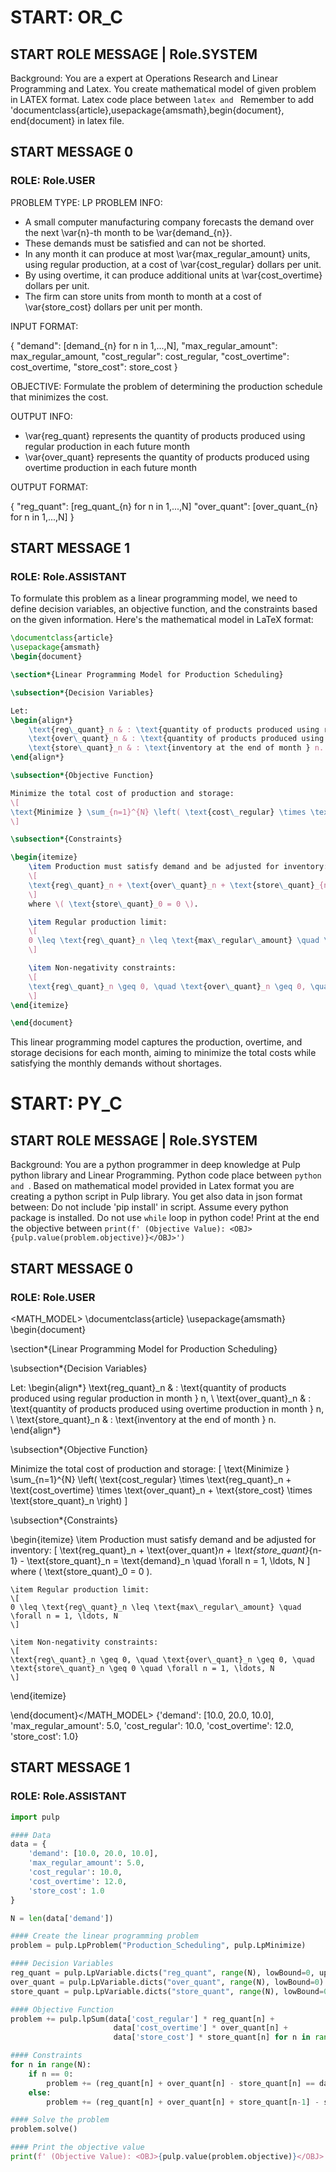 # START: OR_C 
## START ROLE MESSAGE | Role.SYSTEM 
Background: You are a expert at Operations Research and Linear Programming and Latex. You create mathematical model of given problem in LATEX format. Latex code place between ```latex and ``` Remember to add 'documentclass{article},usepackage{amsmath},begin{document}, end{document} in latex file. 
## START MESSAGE 0 
### ROLE: Role.USER
<DESCRIPTION>
PROBLEM TYPE: LP
PROBLEM INFO:

- A small computer manufacturing company forecasts the demand over the next \var{n}-th month to be \var{demand_{n}}.
- These demands must be satisfied and can not be shorted.
- In any month it can produce at most \var{max_regular_amount} units, using regular production, at a cost of \var{cost_regular} dollars per unit. 
- By using overtime, it can produce additional units at \var{cost_overtime} dollars per unit. 
- The firm can store units from month to month at a cost of \var{store_cost} dollars per unit per month. 

INPUT FORMAT:

{
	"demand": [demand_{n} for n in 1,...,N],
	"max_regular_amount": max_regular_amount,
	"cost_regular": cost_regular,
	"cost_overtime": cost_overtime,
	"store_cost": store_cost
}


OBJECTIVE: Formulate the problem of determining the production schedule that minimizes the cost.

OUTPUT INFO:

- \var{reg_quant} represents the quantity of products produced using regular production in each future month
- \var{over_quant} represents the quantity of products produced using overtime production in each future month

OUTPUT FORMAT:

{
	"reg_quant": [reg_quant_{n} for n in 1,...,N]
	"over_quant": [over_quant_{n} for n in 1,...,N]
}
</DESCRIPTION>


## START MESSAGE 1 
### ROLE: Role.ASSISTANT
To formulate this problem as a linear programming model, we need to define decision variables, an objective function, and the constraints based on the given information. Here's the mathematical model in LaTeX format:

```latex
\documentclass{article}
\usepackage{amsmath}
\begin{document}

\section*{Linear Programming Model for Production Scheduling}

\subsection*{Decision Variables}

Let:
\begin{align*}
    \text{reg\_quant}_n & : \text{quantity of products produced using regular production in month } n, \\
    \text{over\_quant}_n & : \text{quantity of products produced using overtime production in month } n, \\
    \text{store\_quant}_n & : \text{inventory at the end of month } n.
\end{align*}

\subsection*{Objective Function}

Minimize the total cost of production and storage:
\[
\text{Minimize } \sum_{n=1}^{N} \left( \text{cost\_regular} \times \text{reg\_quant}_n + \text{cost\_overtime} \times \text{over\_quant}_n + \text{store\_cost} \times \text{store\_quant}_n \right)
\]

\subsection*{Constraints}

\begin{itemize}
    \item Production must satisfy demand and be adjusted for inventory:
    \[
    \text{reg\_quant}_n + \text{over\_quant}_n + \text{store\_quant}_{n-1} - \text{store\_quant}_n = \text{demand}_n \quad \forall n = 1, \ldots, N
    \]
    where \( \text{store\_quant}_0 = 0 \).

    \item Regular production limit:
    \[
    0 \leq \text{reg\_quant}_n \leq \text{max\_regular\_amount} \quad \forall n = 1, \ldots, N
    \]

    \item Non-negativity constraints:
    \[
    \text{reg\_quant}_n \geq 0, \quad \text{over\_quant}_n \geq 0, \quad \text{store\_quant}_n \geq 0 \quad \forall n = 1, \ldots, N
    \]
\end{itemize}

\end{document}
```

This linear programming model captures the production, overtime, and storage decisions for each month, aiming to minimize the total costs while satisfying the monthly demands without shortages.

# START: PY_C 
## START ROLE MESSAGE | Role.SYSTEM 
Background: You are a python programmer in deep knowledge at Pulp python library and Linear Programming. Python code place between ```python and ```. Based on mathematical model provided in Latex format you are creating a python script in Pulp library. You get also data in json format between: <DATA></DATA> Do not include 'pip install' in script. Assume every python package is installed. Do not use `while` loop in python code! Print at the end the objective between <OBJ></OBJ> `print(f' (Objective Value): <OBJ>{pulp.value(problem.objective)}</OBJ>')` 
## START MESSAGE 0 
### ROLE: Role.USER
<MATH_MODEL>
\documentclass{article}
\usepackage{amsmath}
\begin{document}

\section*{Linear Programming Model for Production Scheduling}

\subsection*{Decision Variables}

Let:
\begin{align*}
    \text{reg\_quant}_n & : \text{quantity of products produced using regular production in month } n, \\
    \text{over\_quant}_n & : \text{quantity of products produced using overtime production in month } n, \\
    \text{store\_quant}_n & : \text{inventory at the end of month } n.
\end{align*}

\subsection*{Objective Function}

Minimize the total cost of production and storage:
\[
\text{Minimize } \sum_{n=1}^{N} \left( \text{cost\_regular} \times \text{reg\_quant}_n + \text{cost\_overtime} \times \text{over\_quant}_n + \text{store\_cost} \times \text{store\_quant}_n \right)
\]

\subsection*{Constraints}

\begin{itemize}
    \item Production must satisfy demand and be adjusted for inventory:
    \[
    \text{reg\_quant}_n + \text{over\_quant}_n + \text{store\_quant}_{n-1} - \text{store\_quant}_n = \text{demand}_n \quad \forall n = 1, \ldots, N
    \]
    where \( \text{store\_quant}_0 = 0 \).

    \item Regular production limit:
    \[
    0 \leq \text{reg\_quant}_n \leq \text{max\_regular\_amount} \quad \forall n = 1, \ldots, N
    \]

    \item Non-negativity constraints:
    \[
    \text{reg\_quant}_n \geq 0, \quad \text{over\_quant}_n \geq 0, \quad \text{store\_quant}_n \geq 0 \quad \forall n = 1, \ldots, N
    \]
\end{itemize}

\end{document}</MATH_MODEL>
<DATA>
{'demand': [10.0, 20.0, 10.0], 'max_regular_amount': 5.0, 'cost_regular': 10.0, 'cost_overtime': 12.0, 'store_cost': 1.0}</DATA>


## START MESSAGE 1 
### ROLE: Role.ASSISTANT
```python
import pulp

#### Data
data = {
    'demand': [10.0, 20.0, 10.0],
    'max_regular_amount': 5.0,
    'cost_regular': 10.0,
    'cost_overtime': 12.0,
    'store_cost': 1.0
}

N = len(data['demand'])

#### Create the linear programming problem
problem = pulp.LpProblem("Production_Scheduling", pulp.LpMinimize)

#### Decision Variables
reg_quant = pulp.LpVariable.dicts("reg_quant", range(N), lowBound=0, upBound=data['max_regular_amount'])
over_quant = pulp.LpVariable.dicts("over_quant", range(N), lowBound=0)
store_quant = pulp.LpVariable.dicts("store_quant", range(N), lowBound=0)

#### Objective Function
problem += pulp.lpSum(data['cost_regular'] * reg_quant[n] + 
                       data['cost_overtime'] * over_quant[n] + 
                       data['store_cost'] * store_quant[n] for n in range(N))

#### Constraints
for n in range(N):
    if n == 0:
        problem += (reg_quant[n] + over_quant[n] - store_quant[n] == data['demand'][n])
    else:
        problem += (reg_quant[n] + over_quant[n] + store_quant[n-1] - store_quant[n] == data['demand'][n])

#### Solve the problem
problem.solve()

#### Print the objective value
print(f' (Objective Value): <OBJ>{pulp.value(problem.objective)}</OBJ>')
```

